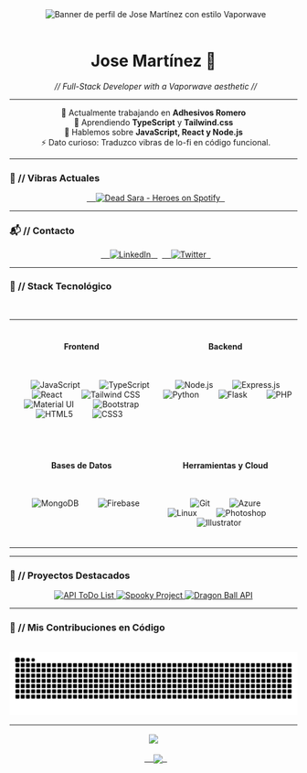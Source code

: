 <div align="center">
  <img src="https://i.ibb.co/dwxHgHgQ/banner-github.jpg" alt="Banner de perfil de Jose Martínez con estilo Vaporwave" />
</div>

<div align="center">
  <h1>Jose Martínez 👋</h1>
  <em>// Full-Stack Developer with a Vaporwave aesthetic //</em>
</div>

---

<p align="center">
  🔭 Actualmente trabajando en <strong>Adhesivos Romero</strong>
  <br>
  🌱 Aprendiendo <strong>TypeScript</strong> y <strong>Tailwind.css</strong>
  <br>
  💬 Hablemos sobre <strong>JavaScript, React y Node.js</strong>
  <br>
  ⚡ Dato curioso: Traduzco vibras de lo-fi en código funcional.
</p>

---

### 🎵 // Vibras Actuales

<div align="center">
  <a href="https://open.spotify.com/track/5v6gCeej2n10m2f22h9p6E" target="_blank">
    <img src="https://img.shields.io/badge/Dead%20Sara%20-%20Heroes-FF71CE?style=for-the-badge&logo=spotify&logoColor=white&labelColor=1DB954" alt="Dead Sara - Heroes on Spotify"/>
  </a>
</div>

---

### 📬 // Contacto

<p align="center">
  <a href="https://www.linkedin.com/in/josemtnezng/" target="_blank">
    <img src="https://img.shields.io/badge/LinkedIn-B967FF?style=for-the-badge&logo=linkedin&logoColor=white" alt="LinkedIn"/>
  </a>
  <a href="https://twitter.com/joseincode" target="_blank">
    <img src="https://img.shields.io/badge/Twitter-FF71CE?style=for-the-badge&logo=twitter&logoColor=white" alt="Twitter"/>
  </a>
</p>

---

### 💾 // Stack Tecnológico

<table>
  <tr>
    <td valign="top" width="50%">
      <h4 align="center">Frontend</h4>
      <p align="center">
        <img src="https://img.shields.io/badge/JavaScript-F7DF1E?style=for-the-badge&logo=javascript&logoColor=black" alt="JavaScript"/>
        <img src="https://img.shields.io/badge/TypeScript-01CDFE?style=for-the-badge&logo=typescript&logoColor=white" alt="TypeScript"/>
        <img src="https://img.shields.io/badge/React-61DAFB?style=for-the-badge&logo=react&logoColor=black" alt="React"/>
        <img src="https://img.shields.io/badge/Tailwind_CSS-38B2AC?style=for-the-badge&logo=tailwind-css&logoColor=white" alt="Tailwind CSS"/>
        <img src="https://img.shields.io/badge/Material%20UI-B967FF?style=for-the-badge&logo=mui&logoColor=white" alt="Material UI"/>
        <img src="https://img.shields.io/badge/Bootstrap-FF71CE?style=for-the-badge&logo=bootstrap&logoColor=white" alt="Bootstrap"/>
        <img src="https://img.shields.io/badge/HTML5-E34F26?style=for-the-badge&logo=html5&logoColor=white" alt="HTML5"/>
        <img src="https://img.shields.io/badge/CSS3-1572B6?style=for-the-badge&logo=css3&logoColor=white" alt="CSS3"/>
      </p>
    </td>
    <td valign="top" width="50%">
      <h4 align="center">Backend</h4>
      <p align="center">
        <img src="https://img.shields.io/badge/Node.js-05FFA1?style=for-the-badge&logo=node.js&logoColor=black" alt="Node.js"/>
        <img src="https://img.shields.io/badge/Express.js-B967FF?style=for-the-badge&logo=express&logoColor=white" alt="Express.js"/>
        <img src="https://img.shields.io/badge/Python-FF71CE?style=for-the-badge&logo=python&logoColor=white" alt="Python"/>
        <img src="https://img.shields.io/badge/Flask-01CDFE?style=for-the-badge&logo=flask&logoColor=white" alt="Flask"/>
        <img src="https://img.shields.io/badge/PHP-B967FF?style=for-the-badge&logo=php&logoColor=white" alt="PHP"/>
      </p>
    </td>
  </tr>
  <tr>
    <td valign="top" width="50%">
      <h4 align="center">Bases de Datos</h4>
      <p align="center">
        <img src="https://img.shields.io/badge/MongoDB-05FFA1?style=for-the-badge&logo=mongodb&logoColor=black" alt="MongoDB"/>
        <img src="https://img.shields.io/badge/Firebase-FFCA28?style=for-the-badge&logo=firebase&logoColor=black" alt="Firebase"/>
      </p>
    </td>
    <td valign="top" width="50%">
      <h4 align="center">Herramientas y Cloud</h4>
      <p align="center">
        <img src="https://img.shields.io/badge/Git-F05032?style=for-the-badge&logo=git&logoColor=white" alt="Git"/>
        <img src="https://img.shields.io/badge/Azure-01CDFE?style=for-the-badge&logo=microsoftazure&logoColor=white" alt="Azure"/>
        <img src="https://img.shields.io/badge/Linux-FFCA28?style=for-the-badge&logo=linux&logoColor=black" alt="Linux"/>
        <img src="https://img.shields.io/badge/Photoshop-B967FF?style=for-the-badge&logo=adobephotoshop&logoColor=white" alt="Photoshop"/>
        <img src="https://img.shields.io/badge/Illustrator-FF71CE?style=for-the-badge&logo=adobeillustrator&logoColor=white" alt="Illustrator"/>
      </p>
    </td>
  </tr>
</table>

---

### 🚀 // Proyectos Destacados

<p align="center">
  <a href="https://github.com/4GeeksAcademy/spain-fs-pt-115-Jose-Martinez-API-ToDoList" target="_blank">
    <img src="https://github-readme-stats.vercel.app/api/pin/?username=4GeeksAcademy&repo=spain-fs-pt-115-Jose-Martinez-API-ToDoList&theme=vaporwave&icon_color=01CDFE&text_color=FF71CE&title_color=B967FF&cache_bust=1" alt="API ToDo List"/>
  </a>
  
  <a href="https://github.com/Josemtnezng/Spooky-project" target="_blank">
    <img src="https://github-readme-stats.vercel.app/api/pin/?username=Josemtnezng&repo=Spooky-project&theme=vaporwave&icon_color=01CDFE&text_color=FF71CE&title_color=B967FF&cache_bust=1" alt="Spooky Project"/>
  </a>
  
  <a href="https://github.com/Josemtnezng/Dragon-Ball-Api" target="_blank">
    <img src="https://github-readme-stats.vercel.app/api/pin/?username=Josemtnezng&repo=Dragon-Ball-Api&theme=vaporwave&icon_color=01CDFE&text_color=FF71CE&title_color=B967FF&cache_bust=1" alt="Dragon Ball API"/>
  </a>
</p>

---

### 🐍 // Mis Contribuciones en Código

<div align="center">
  <img src="https://raw.githubusercontent.com/Josemtnezng/Josemtnezng/output/github-contribution-grid-snake-vaporwave.svg" alt="serpiente de github" />
</div>

---

<div align="center">
  <img src="https://komarev.com/ghpvc/?username=josemtnezng&style=flat-square&color=01CDFE" align="center" />
  <br><br>
  <a href="https://paypal.me/josemtnezng" target="_blank" style="display: inline-block;">
    <img src="https://img.shields.io/badge/Cómprame_un_Fiji_Water-FF71CE.svg?style=for-the-badge&logo=paypal&logoColor=white" align="center" />
  </a>
</div>
